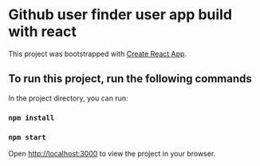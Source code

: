 # Github user finder user app build with react

This project was bootstrapped with [Create React App](https://github.com/facebook/create-react-app).

## To run this project, run the following commands

In the project directory, you can run:

### `npm install`

### `npm start`

Open [http://localhost:3000](http://localhost:3000) to view the project in your browser.
